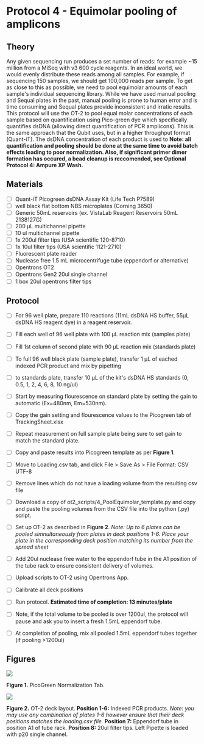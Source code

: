 # Protocol 4 - Equimolar pooling of amplicons

## Theory
Any given sequencing run produces a set number of reads: for example ~15 million from a MiSeq with v3 600 cycle reagents. In an ideal world, we would evenly distribute these reads among all samples. For example, if sequencing 150 samples, we should get 100,000 reads per sample. To get as close to this as possible, we need to pool equimolar amounts of each sample's individual sequencing library. While we have used manual pooling and Sequal plates in the past, manual pooling is prone to human error and is time consuming and Sequal plates provide inconsistent and irratic results. This protocol will use the OT-2 to pool equal molar concentrations of each sample based on quantification using Pico-green dye which specifically quantifies dsDNA (allowing direct quantification of PCR amplicons). This is the same approach that the Qubit uses, but in a higher throughput format (Quant-iT). The dsDNA concentration of each product is used to **Note: all quantification and pooling should be done at the same time to avoid batch effects leading to poor normalization. Also, if significant primer dimer formation has occured, a bead cleanup is reccomended, see Optional Protocol 4: Ampure XP Wash.**

## Materials
- [ ] Quant-iT Picogreen dsDNA Assay Kit (Life Tech P7589)
- [ ] well black flat bottom NBS microplates (Corning 3650)
- [ ] Generic 50mL reservoirs (ex. VistaLab Reagent Reservoirs 50mL 2138127G)
- [ ] 200 µL multichannel pipette
- [ ] 10 ul multichannel pipette
- [ ] 1x 200ul filter tips (USA scientific 120-8710)
- [ ] 1x 10ul filter tips (USA scientific 1121-2710)
- [ ] Fluorescent plate reader
- [ ] Nuclease free 1.5 mL microcentrifuge tube (eppendorf or alternative)
- [ ] Opentrons OT2
- [ ] Opentrons Gen2 20ul single channel
- [ ] 1 box 20ul opentrons filter tips

## Protocol
- [ ] For 96 well plate, prepare 110 reactions (11mL dsDNA HS buffer, 55µL dsDNA HS reagent dye) in a reagent reservoir.
- [ ] Fill each well of 96 well plate with 100 µL reaction mix (samples plate)
- [ ] Fill 1st column of second plate with 90 µL reaction mix (standards plate)
- [ ] To full 96 well black plate (sample plate), transfer 1 µL of eached indexed PCR product and mix by pipetting
- [ ] to standards plate, transfer 10 µL of the kit's dsDNA HS standards (0, 0.5, 1, 2, 4, 6, 8, 10 ng/ul)
- [ ] Start by measuring flourescence on standard plate by setting the gain to automatic (Ex=480nm, Em=530nm).
- [ ] Copy the gain setting and flourescence values to the Picogreen tab of TrackingSheet.xlsx
- [ ] Repeat measurement on full sample plate being sure to set gain to match the standard plate.
- [ ] Copy and paste results into Picogreen template as per **Figure 1**.
- [ ] Move to Loading.csv tab, and click File > Save As > File Format: CSV UTF-8
- [ ] Remove lines which do not have a loading volume from the resulting csv file
- [ ] Download a copy of ot2_scripts/4_PoolEquimolar_template.py and copy and paste the pooling volumes from the CSV file into the python (.py) script.
- [ ] Set up OT-2 as described in **Figure 2**. *Note: Up to 6 plates can be pooled simnultaneously from plates in deck positions 1-6. Place your plate in the corresponding deck position matching its number from the spread sheet*
- [ ] Add 20ul nuclease free water to the eppendorf tube in the A1 position of the tube rack to ensure consistent delivery of volumes.
- [ ] Upload scripts to OT-2 using Opentrons App.
- [ ] Calibrate all deck positions
- [ ] Run protocol. **Estimated time of completion: 13 minutes/plate**
- [ ] Note, if the total volume to be pooled is over 1200ul, the protocol will pause and ask you to insert a fresh 1.5mL eppendorf tube.
- [ ] At completion of pooling, mix all pooled 1.5mL eppendorf tubes together (if pooling >1200ul)


## Figures
![](https://github.com/jbisanz/AmpliconSeq/raw/master/images/picogreen.png)

**Figure 1.** PicoGreen Normalization Tab.

![](https://github.com/jbisanz/AmpliconSeq/raw/master/images/poolinglayout.png)

**Figure 2.** OT-2 deck layout. **Position 1-6:** Indexed PCR products. *Note: you may use any combination of plates 1-6 however ensure that their deck positions matches the loading.csv file.* **Position 7:** Eppendorf tube in position A1 of tube rack. **Position 8:** 20ul filter tips. Left Pipette is loaded with p20 single channel.
